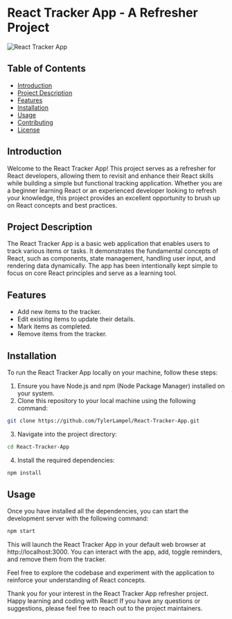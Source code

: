 # React Tracker App - A Refresher Project

![React Tracker App](https://github.com/TylerLampel/React-Tracker-App/raw/master/public/screenshot.png)

## Table of Contents

- [Introduction](#introduction)
- [Project Description](#project-description)
- [Features](#features)
- [Installation](#installation)
- [Usage](#usage)
- [Contributing](#contributing)
- [License](#license)

## Introduction

Welcome to the React Tracker App! This project serves as a refresher for React developers, allowing them to revisit and enhance their React skills while building a simple but functional tracking application. Whether you are a beginner learning React or an experienced developer looking to refresh your knowledge, this project provides an excellent opportunity to brush up on React concepts and best practices.

## Project Description

The React Tracker App is a basic web application that enables users to track various items or tasks. It demonstrates the fundamental concepts of React, such as components, state management, handling user input, and rendering data dynamically. The app has been intentionally kept simple to focus on core React principles and serve as a learning tool.

## Features

- Add new items to the tracker.
- Edit existing items to update their details.
- Mark items as completed.
- Remove items from the tracker.

## Installation

To run the React Tracker App locally on your machine, follow these steps:

1. Ensure you have Node.js and npm (Node Package Manager) installed on your system.
2. Clone this repository to your local machine using the following command:

```bash
git clone https://github.com/TylerLampel/React-Tracker-App.git
```

3. Navigate into the project directory:

```bash
cd React-Tracker-App
```

4. Install the required dependencies:

```bash
npm install
```

## Usage

Once you have installed all the dependencies, you can start the development server with the following command:

```bash
npm start
```

This will launch the React Tracker App in your default web browser at http://localhost:3000. You can interact with the app, add, toggle reminders, and remove them from the tracker.

Feel free to explore the codebase and experiment with the application to reinforce your understanding of React concepts.

Thank you for your interest in the React Tracker App refresher project. Happy learning and coding with React! If you have any questions or suggestions, please feel free to reach out to the project maintainers.
